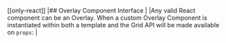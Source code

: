 [[only-react]]
|## Overlay Component Interface
|
|Any valid React component can be an Overlay. When a custom Overlay Component is instantiated within both a template and the Grid API will be made available on  `props`:
|

